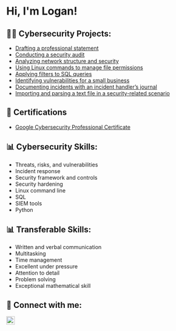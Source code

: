 <h1>Hi, I'm Logan! </h1>

<h2>👨‍💻 Cybersecurity Projects:</h2>


  - [Drafting a professional statement](https://github.com/logan07cosby/DraftingProfessionalStatement)
  - [Conducting a security audit](https://github.com/joshmadakor1/Algorithms-Practice)
  - [Analyzing network structure and security](https://github.com/joshmadakor1/Algorithms-Practice)
  - [Using Linux commands to manage file permissions](https://github.com/joshmadakor1/Algorithms-Practice)
  - [Applying filters to SQL queries](https://github.com/joshmadakor1/Algorithms-Practice)
  - [Identifying vulnerabilities for a small business](https://github.com/joshmadakor1/Algorithms-Practice)
  - [Documenting incidents with an incident handler’s journal](https://github.com/joshmadakor1/Algorithms-Practice)
  - [Importing and parsing a text file in a security-related scenario](https://github.com/joshmadakor1/Algorithms-Practice)

<h2>📄 Certifications</h2>

- [Google Cybersecurity Professional Certificate](https://coursera.org/share/3ffe495d707f6ea83b3b43e7f273e1b7)

<h2>📊 Cybersecurity Skills:</h2>

  - Threats, risks, and vulnerabilities
  - Incident response 
  - Security framework and controls
  - Security hardening
  - Linux command line
  - SQL
  - SIEM tools
  - Python
  <h2>📊 Transferable Skills:</h2>
  
  - Written and verbal communication 
  - Multitasking 
  - Time management
  - Excellent under pressure 
  - Attention to detail
  - Problem solving 
  - Exceptional mathematical skill
  
  


<h2> 🤳 Connect with me:</h2>



[<img align="left" alt="JoshMadakor | LinkedIn" width="22px" src="https://cdn.jsdelivr.net/npm/simple-icons@v3/icons/linkedin.svg" />][linkedin]




[linkedin]: https://www.linkedin.com/in/logan-cosby-12b6a6301/

<!--
**joshmadakor1/joshmadakor1** is a ✨ _special_ ✨ repository because its `README.md` (this file) appears on your GitHub profile.

Here are some ideas to get you started:

- 🔭 I’m currently working on ...
- 🌱 I’m currently learning ...
- 👯 I’m looking to collaborate on ...
- 🤔 I’m looking for help with ...
- 💬 Ask me about ...
- 📫 How to reach me: ...
- 😄 Pronouns: ...
- ⚡ Fun fact: ...
-->
